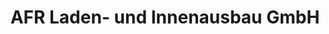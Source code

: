 ---
title: "AFR Laden- und Innenausbau GmbH"
url: /ronnenberg/afr-laden-und-innenausbau-gmbh/
shop: Allgemein
---